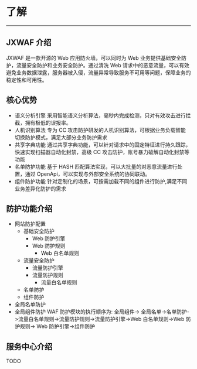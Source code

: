 # 了解

---

## JXWAF 介绍

JXWAF 是一款开源的 Web 应用防火墙，可以同时为 Web 业务提供基础安全防护，流量安全防护和业务安全防护。通过清洗 Web 请求中的恶意流量，可以有效避免业务数据泄露，服务器被入侵，流量异常导致服务不可用等问题，保障业务的稳定性和可用性。

## 核心优势

- 语义分析引擎
  采用智能语义分析算法，毫秒内完成检测，只对有效攻击进行拦截，拥有极低的误报率。
- 人机识别算法
  专为 CC 攻击防护研发的人机识别算法，可根据业务负载智能切换防护模式，满足大部分业务防护需求
- 共享字典功能
  通过共享字典功能，可以针对请求中的固定特征进行持久跟踪，快速实现扫描器自动化封禁，高级 CC 攻击防护，账号暴力破解自动化封禁等功能
- 名单防护功能
  基于 HASH 匹配算法实现，可以大批量的对恶意流量进行处置，通过 OpenApi，可以实现与外部安全系统的协同联动。
- 组件防护功能
  针对定制化的场景，可按需加载不同的组件进行防护,满足不同业务差异化防护的需求

## 防护功能介绍

- 网站防护配置
  - 基础安全防护
    - Web 防护引擎
    - Web 防护规则
      - Web 白名单规则
  - 流量安全防护
    - 流量防护引擎
    - 流量防护规则
      - 流量白名单规则
  - 名单防护
  - 组件防护
- 全局名单防护
- 全局组件防护
  WAF 防护模块的执行顺序为:
  全局组件-&gt; 全局名单-&gt;名单防护-&gt;流量白名单规则-&gt;流量防护规则-&gt;流量防护引擎-&gt;Web 白名单规则-&gt;Web 防护规则-&gt; Web 防护引擎-&gt;组件防护

## 服务中心介绍

TODO
